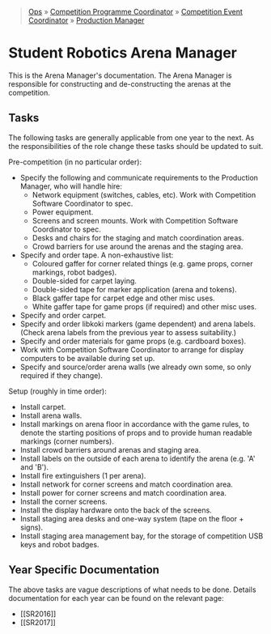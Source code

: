 > [Ops](https://bitbucket.org/srobo/ops-manual/wiki/Home) » [Competition Programme Coordinator](https://bitbucket.org/rspanton/sr-comp-programme/wiki/Home) » [Competition Event Coordinator](https://bitbucket.org/rspanton/sr-event-coord/wiki/Home) » [Production Manager](https://bitbucket.org/rspanton/sr-production/wiki/Home)

# Student Robotics Arena Manager

This is the Arena Manager's documentation. The Arena Manager is responsible for constructing and de-constructing the arenas at the competition.

## Tasks

The following tasks are generally applicable from one year to the next. As the responsibilities of the role change these tasks should be updated to suit.

Pre-competition (in no particular order):

 * Specify the following and communicate requirements to the Production Manager, who will handle hire:
    * Network equipment (switches, cables, etc). Work with Competition Software Coordinator to spec.
    * Power equipment.
    * Screens and screen mounts. Work with Competition Software Coordinator to spec.
    * Desks and chairs for the staging and match coordination areas.
    * Crowd barriers for use around the arenas and the staging area.
 * Specify and order tape. A non-exhaustive list:
    * Coloured gaffer for corner related things (e.g. game props, corner markings, robot badges).
    * Double-sided for carpet laying.
    * Double-sided tape for marker application (arena and tokens).
    * Black gaffer tape for carpet edge and other misc uses.
    * White gaffer tape for game props (if required) and other misc uses.
 * Specify and order carpet.
 * Specify and order libkoki markers (game dependent) and arena labels. (Check arena labels from the previous year to assess suitability.)
 * Specify and order materials for game props (e.g. cardboard boxes).
 * Work with Competition Software Coordinator to arrange for display computers to be available during set up.
 * Specify and source/order arena walls (we already own some, so only required if they change).

Setup (roughly in time order):

 * Install carpet.
 * Install arena walls.
 * Install markings on arena floor in accordance with the game rules, to denote the starting positions of props and to provide human readable markings (corner numbers).
 * Install crowd barriers around arenas and staging area.
 * Install labels on the outside of each arena to identify the arena (e.g. 'A' and 'B').
 * Install fire extinguishers (1 per arena).
 * Install network for corner screens and match coordination area.
 * Install power for corner screens and match coordination area.
 * Install the corner screens.
 * Install the display hardware onto the back of the screens.
 * Install staging area desks and one-way system (tape on the floor + signs).
 * Install staging area management bay, for the storage of competition USB keys and robot badges.

## Year Specific Documentation

The above tasks are vague descriptions of what needs to be done. Details documentation for each year can be found on the relevant page:

 * [[SR2016]]
 * [[SR2017]]